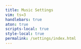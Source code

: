 ```yaml
---
title: Music Settings
vim: ts=3
handlebars: true
aton: true
scripts-local: true
style-local: true
permalink: /settings/index.html
---
```





